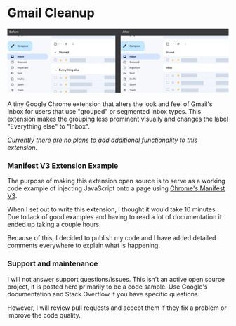 # Gmail Cleanup

![Screenshot of the Gmail modifications that this extension makes.](./example.webp)

A tiny Google Chrome extension that alters the look and feel of Gmail's Inbox for users that use "grouped" or segmented inbox types. This extension makes the grouping less prominent visually and changes the label "Everything else" to "Inbox".

*Currently there are no plans to add additional functionality to this extension.*

### Manifest V3 Extension Example

The purpose of making this extension open source is to serve as a working code example of injecting JavaScript onto a page using [Chrome's Manifest V3](https://developer.chrome.com/docs/extensions/mv3/intro/).

When I set out to write this extension, I thought it would take 10 minutes. Due to lack of good examples and having to read a lot of documentation it ended up taking a couple hours.

Because of this, I decided to publish my code and I have added detailed comments everywhere to explain what is happening.

### Support and maintenance

I will not answer support questions/issues. This isn't an active open source project, it is posted here primarily to be a code sample. Use Google's documentation and Stack Overflow if you have specific questions.

However, I will review pull requests and accept them if they fix a problem or improve the code quality.